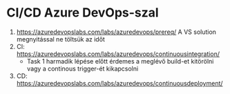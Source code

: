 # CI/CD Azure DevOps-szal

1. https://azuredevopslabs.com/labs/azuredevops/prereq/
  A VS solution megnyitással ne töltsük az időt
2. CI: https://azuredevopslabs.com/labs/azuredevops/continuousintegration/
    - Task 1 harmadik lépése előtt érdemes a meglévő build-et kitörölni vagy a continous trigger-ét kikapcsolni
3. CD: https://azuredevopslabs.com/labs/azuredevops/continuousdeployment/
